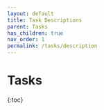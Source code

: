 ```yaml
---
layout: default
title: Task Descriptions
parent: Tasks
has_children: true
nav_order: 1
permalink: /tasks/description
---
```


# Tasks
{:toc}
